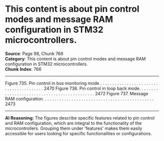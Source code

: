 # This content is about pin control modes and message RAM configuration in STM32 microcontrollers.

**Source**: Page 98, Chunk 766  
**Category**: This content is about pin control modes and message RAM configuration in STM32 microcontrollers.  
**Chunk Index**: 766

---

Figure 735. Pin control in bus monitoring mode . . . . . . . . . . . . . . . . . . . . . . . . . . . . . . . . . . . . . . . . 2470
Figure 736. Pin control in loop back mode. . . . . . . . . . . . . . . . . . . . . . . . . . . . . . . . . . . . . . . . . . . . . 2472
Figure 737. Message RAM configuration. . . . . . . . . . . . . . . . . . . . . . . . . . . . . . . . . . . . . . . . . . . . . . 2473

---

**AI Reasoning**: The figures describe specific features related to pin control and RAM configuration, which are integral to the functionality of the microcontrollers. Grouping them under 'features' makes them easily accessible for users looking for specific functionalities or configurations.
